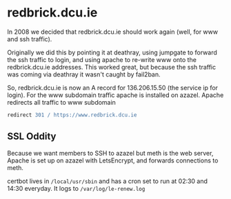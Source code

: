 # redbrick.dcu.ie

In 2008 we decided that redbrick.dcu.ie should work again (well, for www and ssh traffic).

Originally we did this by pointing it at deathray, using jumpgate to forward the ssh traffic to
login, and using apache to re-write www onto the redbrick.dcu.ie addresses. This worked great, but
because the ssh traffic was coming via deathray it wasn't caught by fail2ban.

So, redbrick.dcu.ie is now an A record for 136.206.15.50 (the service ip for login).
For the www subdomain traffic apache is installed on azazel. Apache redirects all traffic to www
subdomain

``` apache
redirect 301 / https://www.redbrick.dcu.ie
```

## SSL Oddity

Because we want members to SSH to azazel but meth is the web server, Apache is set up on azazel
with LetsEncrypt, and forwards connections to meth.

certbot lives in `/local/usr/sbin` and has a cron set to run at 02:30 and 14:30 everyday. It logs to
`/var/log/le-renew.log`
